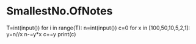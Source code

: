 # SmallestNo.OfNotes
T=int(input())
for i in range(T):
    n=int(input())
    c=0
    for x in [100,50,10,5,2,1]:
        y=n//x
        n-=y*x
        c+=y
    print(c)
